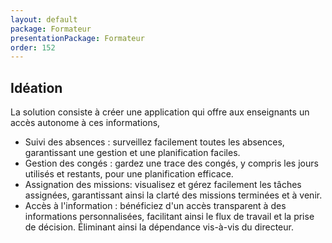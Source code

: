 ```yaml
---
layout: default
package: Formateur
presentationPackage: Formateur
order: 152
---
```


## Idéation

La solution consiste à créer une application qui offre aux enseignants un accès autonome à ces informations, 
-  Suivi des absences : surveillez facilement toutes les absences, garantissant une gestion et une planification faciles.
-  Gestion des congés : gardez une trace des congés, y compris les jours utilisés et restants, pour une planification efficace.
-  Assignation des missions: visualisez et gérez facilement les tâches assignées, garantissant ainsi la clarté des missions terminées et à venir.
-  Accès à l'information : bénéficiez d'un accès transparent à des informations personnalisées, facilitant ainsi le flux de travail et la prise de décision.
Éliminant ainsi la dépendance vis-à-vis du directeur.

<!-- new slide -->
